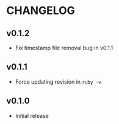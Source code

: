 # CHANGELOG
## v0.1.2

* Fix timestamp file removal bug in v0.1.1

## v0.1.1

* Force updating revision in `ruby -v`

## v0.1.0

* Initial release

